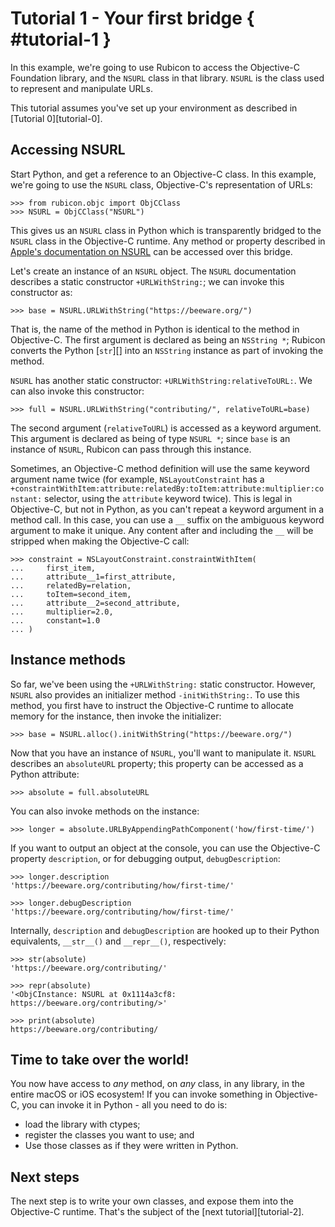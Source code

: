 # Tutorial 1 - Your first bridge { #tutorial-1 }

In this example, we're going to use Rubicon to access the Objective-C
Foundation library, and the `NSURL` class in that library. `NSURL` is
the class used to represent and manipulate URLs.

This tutorial assumes you've set up your environment as described in [Tutorial 0][tutorial-0].

## Accessing NSURL

Start Python, and get a reference to an Objective-C class. In this
example, we're going to use the `NSURL` class, Objective-C's
representation of URLs:

```pycon
>>> from rubicon.objc import ObjCClass
>>> NSURL = ObjCClass("NSURL")
```

This gives us an `NSURL` class in Python which is transparently bridged
to the `NSURL` class in the Objective-C runtime. Any method or property
described in [Apple's documentation on
NSURL](https://developer.apple.com/documentation/foundation/nsurl?language=objc)
can be accessed over this bridge.

Let's create an instance of an `NSURL` object. The `NSURL` documentation
describes a static constructor `+URLWithString:`; we can invoke this
constructor as:

```pycon
>>> base = NSURL.URLWithString("https://beeware.org/")
```

That is, the name of the method in Python is identical to the method in
Objective-C. The first argument is declared as being an `NSString *`;
Rubicon converts the Python [`str`][] into
an `NSString` instance as part of invoking the method.

`NSURL` has another static constructor: `+URLWithString:relativeToURL:`.
We can also invoke this constructor:

```pycon
>>> full = NSURL.URLWithString("contributing/", relativeToURL=base)
```

The second argument (`relativeToURL`) is accessed as a keyword argument.
This argument is declared as being of type `NSURL *`; since `base` is an
instance of `NSURL`, Rubicon can pass through this instance.

Sometimes, an Objective-C method definition will use the same keyword
argument name twice (for example, `NSLayoutConstraint` has a
`+constraintWithItem:attribute:relatedBy:toItem:attribute:multiplier:constant:`
selector, using the `attribute` keyword twice). This is legal in
Objective-C, but not in Python, as you can't repeat a keyword argument
in a method call. In this case, you can use a `__` suffix on the
ambiguous keyword argument to make it unique. Any content after and
including the `__` will be stripped when making the Objective-C call:

```pycon
>>> constraint = NSLayoutConstraint.constraintWithItem(
...     first_item,
...     attribute__1=first_attribute,
...     relatedBy=relation,
...     toItem=second_item,
...     attribute__2=second_attribute,
...     multiplier=2.0,
...     constant=1.0
... )
```

## Instance methods

So far, we've been using the `+URLWithString:` static constructor.
However, `NSURL` also provides an initializer method `-initWithString:`.
To use this method, you first have to instruct the Objective-C runtime
to allocate memory for the instance, then invoke the initializer:

```pycon
>>> base = NSURL.alloc().initWithString("https://beeware.org/")
```

Now that you have an instance of `NSURL`, you'll want to manipulate it.
`NSURL` describes an `absoluteURL` property; this property can be
accessed as a Python attribute:

```pycon
>>> absolute = full.absoluteURL
```

You can also invoke methods on the instance:

```pycon
>>> longer = absolute.URLByAppendingPathComponent('how/first-time/')
```

If you want to output an object at the console, you can use the
Objective-C property `description`, or for debugging output,
`debugDescription`:

```pycon
>>> longer.description
'https://beeware.org/contributing/how/first-time/'

>>> longer.debugDescription
'https://beeware.org/contributing/how/first-time/'
```

Internally, `description` and `debugDescription` are hooked up to their
Python equivalents, `__str__()` and `__repr__()`, respectively:

```pycon
>>> str(absolute)
'https://beeware.org/contributing/'

>>> repr(absolute)
'<ObjCInstance: NSURL at 0x1114a3cf8: https://beeware.org/contributing/>'

>>> print(absolute)
https://beeware.org/contributing/
```

## Time to take over the world!

You now have access to *any* method, on *any* class, in any library, in
the entire macOS or iOS ecosystem! If you can invoke something in
Objective-C, you can invoke it in Python - all you need to do is:

* load the library with ctypes;
* register the classes you want to use; and
* Use those classes as if they were written in Python.

## Next steps

The next step is to write your own classes, and expose them into the
Objective-C runtime. That's the subject of the [next tutorial][tutorial-2].
